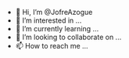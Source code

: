 - 👋 Hi, I’m @JofreAzogue
- 👀 I’m interested in ...
- 🌱 I’m currently learning ...
- 💞️ I’m looking to collaborate on ...
- 📫 How to reach me ...

<!---
JofreAzogue/JofreAzogue is a ✨ special ✨ repository because its `README.md` (this file) appears on your GitHub profile.
You can click the Preview link to take a look at your changes.
--->
